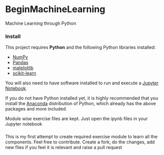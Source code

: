 # BeginMachineLearning
Machine Learning through Python

### Install

This project requires **Python** and the following Python libraries installed:

- [NumPy](http://www.numpy.org/)
- [Pandas](http://pandas.pydata.org/)
- [matplotlib](http://matplotlib.org/)
- [scikit-learn](http://scikit-learn.org/stable/)

You will also need to have software installed to run and execute a [Jupyter Notebook](http://jupyter.org/install.html).

If you do not have Python installed yet, it is highly recommended that you install the [Anaconda](https://www.anaconda.com/download/) distribution of Python, which already has the above packages and more included. 

Module wise exercise files are kept. Just open the ipynb files in your Jupyter notebook

###
This is my first attempt to create required exercise module to learn all the components. Feel free to contribute.
Create a fork, do the changes, add new files if you feel it is relevant and raise a pull request
